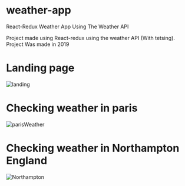 # weather-app
React-Redux Weather App Using The Weather API

Project made using React-redux using the weather API (With tetsing). Project Was made in 2019

# Landing page
![landing](https://user-images.githubusercontent.com/16756025/95520685-c301a300-09bf-11eb-8b7b-f24a7a7a3f8d.png)
# Checking weather in paris
![parisWeather](https://user-images.githubusercontent.com/16756025/95520860-24c20d00-09c0-11eb-8f02-8ae1486618f2.png)
# Checking weather in Northampton England
![Northampton](https://user-images.githubusercontent.com/16756025/95520878-2b508480-09c0-11eb-879a-8a29a823ab22.png)

